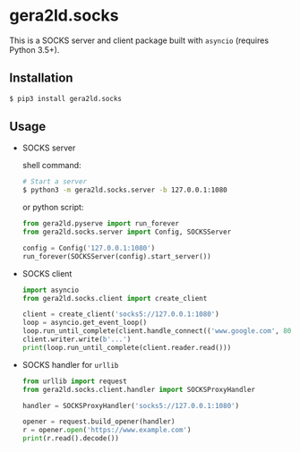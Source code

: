 # gera2ld.socks

This is a SOCKS server and client package built with `asyncio` (requires Python 3.5+).

## Installation

``` sh
$ pip3 install gera2ld.socks
```

## Usage

* SOCKS server

  shell command:
  ``` sh
  # Start a server
  $ python3 -m gera2ld.socks.server -b 127.0.0.1:1080
  ```

  or python script:
  ``` python
  from gera2ld.pyserve import run_forever
  from gera2ld.socks.server import Config, SOCKSServer

  config = Config('127.0.0.1:1080')
  run_forever(SOCKSServer(config).start_server())
  ```

* SOCKS client

  ``` python
  import asyncio
  from gera2ld.socks.client import create_client

  client = create_client('socks5://127.0.0.1:1080')
  loop = asyncio.get_event_loop()
  loop.run_until_complete(client.handle_connect(('www.google.com', 80)))
  client.writer.write(b'...')
  print(loop.run_until_complete(client.reader.read()))
  ```

* SOCKS handler for `urllib`

  ``` python
  from urllib import request
  from gera2ld.socks.client.handler import SOCKSProxyHandler

  handler = SOCKSProxyHandler('socks5://127.0.0.1:1080')

  opener = request.build_opener(handler)
  r = opener.open('https://www.example.com')
  print(r.read().decode())
  ```
